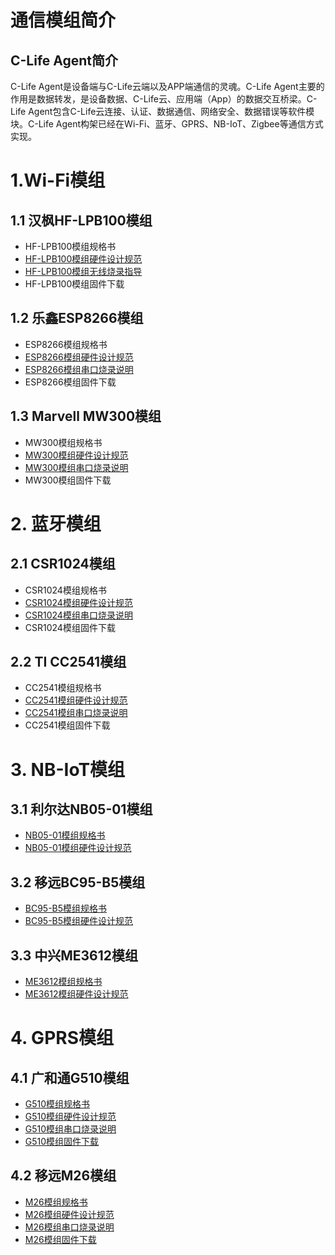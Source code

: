 

# 通信模组简介
## C-Life Agent简介

C-Life Agent是设备端与C-Life云端以及APP端通信的灵魂。C-Life Agent主要的作用是数据转发，是设备数据、C-Life云、应用端（App）的数据交互桥梁。C-Life Agent包含C-Life云连接、认证、数据通信、网络安全、数据错误等软件模块。C-Life Agent构架已经在Wi-Fi、蓝牙、GPRS、NB-IoT、Zigbee等通信方式实现。 



# 1.Wi-Fi模组
## 1.1 汉枫HF-LPB100模组
* HF-LPB100模组规格书
* [HF-LPB100模组硬件设计规范](./HF-LPB100_hardware_Design_Spec.html)
* [HF-LPB100模组无线烧录指导](./HF-LPB100_Wireless_download_Spec.html)
* HF-LPB100模组固件下载

## 1.2 乐鑫ESP8266模组
* ESP8266模组规格书
* [ESP8266模组硬件设计规范](./ESP8266_hardware_Design_Spec.html)
* [ESP8266模组串口烧录说明](./ESP8266_uart_download_Spec.html)
* ESP8266模组固件下载
## 1.3 Marvell MW300模组
* MW300模组规格书
* [MW300模组硬件设计规范](./HET-MW300_hardware_Design_Spec.html)
* [MW300模组串口烧录说明](./HET-MW300_uart_download_Spec.html)
* MW300模组固件下载



# 2. 蓝牙模组
## 2.1 CSR1024模组
* CSR1024模组规格书
* [CSR1024模组硬件设计规范](./CSR1024_hardware_Design_Spec.html)
* [CSR1024模组串口烧录说明](./CSR1024_uart_download_Spec.html)
* CSR1024模组固件下载
## 2.2 TI CC2541模组
* CC2541模组规格书
* [CC2541模组硬件设计规范](./TI2541_hardware_Design_Spec.html)
* [CC2541模组串口烧录说明](./TI2541_uart_download_Spec.html)
* CC2541模组固件下载

# 3. NB-IoT模组
## 3.1 利尔达NB05-01模组
* [NB05-01模组规格书]()
* [NB05-01模组硬件设计规范](./source/zh-cn/device/module/)
## 3.2 移远BC95-B5模组
* [BC95-B5模组规格书](./source/zh-cn/device/module/)
* [BC95-B5模组硬件设计规范](./source/zh-cn/device/module/)
## 3.3 中兴ME3612模组
* [ME3612模组规格书](./source/zh-cn/device/module/)
* [ME3612模组硬件设计规范](./source/zh-cn/device/module/)

# 4. GPRS模组
## 4.1 广和通G510模组
* [G510模组规格书]()
* [G510模组硬件设计规范](./source/zh-cn/device/module/)
* [G510模组串口烧录说明](./G510_uart_download_Spec.html)
* [G510模组固件下载]()
## 4.2 移远M26模组
* [M26模组规格书]()
* [M26模组硬件设计规范](./source/zh-cn/device/module/)
* [M26模组串口烧录说明](./M26_uart_download_Spec.html)
* [M26模组固件下载]()
